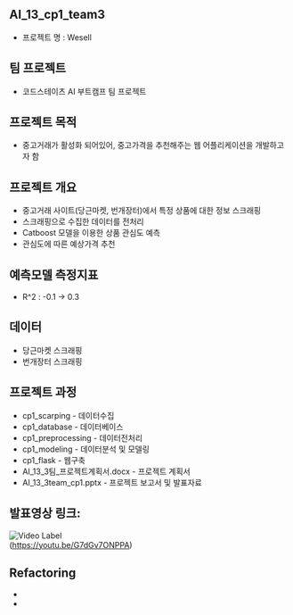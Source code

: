 ## AI_13_cp1_team3 
- 프로젝트 명 : Wesell

## 팀 프로젝트
- 코드스테이츠 AI 부트캠프 팀 프로젝트

## 프로젝트 목적
  - 중고거래가 활성화 되어있어, 중고가격을 추천해주는 웹 어플리케이션을 개발하고자 함
 
## 프로젝트 개요
- 중고거래 사이트(당근마켓, 번개장터)에서 특정 상품에 대한 정보 스크래핑
- 스크래핑으로 수집한 데이터를 전처리
- Catboost 모델을 이용한 상품 관심도 예측
- 관심도에 따른 예상가격 추천

## 예측모델 측정지표
- R^2 : -0.1 -> 0.3

## 데이터
- 당근마켓 스크래핑
- 번개장터 스크래핑

## 프로젝트 과정
  - cp1_scarping - 데이터수집  
  - cp1_database - 데이터베이스  
  - cp1_preprocessing - 데이터전처리  
  - cp1_modeling - 데이터분석 및 모델링  
  - cp1_flask - 웹구축  
  - AI_13_3팀_프로젝트계획서.docx - 프로젝트 계획서    
  - AI_13_3team_cp1.pptx - 프로젝트 보고서 및 발표자료  

## 발표영상 링크:  
![Video Label](http://img.youtube.com/vi/G7dGv7ONPPA/0.jpg)  
(https://youtu.be/G7dGv7ONPPA)

## Refactoring
- 
- 
